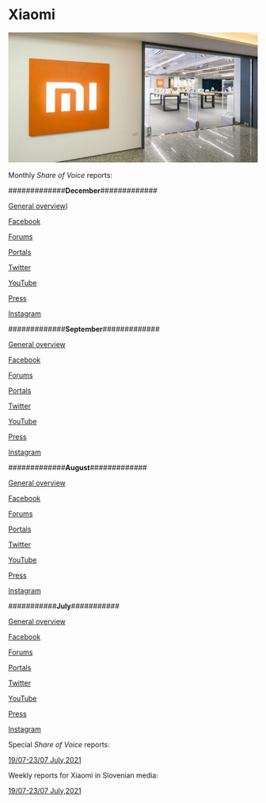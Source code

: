 # Xiaomi

<p align="center">
  <img src="Dta/foto.jpg" width="750" title="hover text">
</p>



Monthly *Share of Voice* reports:


#############**December**#############


[General overview]())

[Facebook](https://raw.githack.com/lusiki/Xiaomi/main/10Oktober/Facebook.html)

[Forums](https://raw.githack.com/lusiki/Xiaomi/main/10Oktober/Forums.html)

[Portals](https://raw.githack.com/lusiki/Xiaomi/main/10Oktober/Portals.html)

[Twitter](https://raw.githack.com/lusiki/Xiaomi/main/10Oktober/Twitter.html)

[YouTube](https://raw.githack.com/lusiki/Xiaomi/main/10Oktober/YouTube.html)

[Press](https://raw.githack.com/lusiki/Xiaomi/main/10Oktober/Press.html)

[Instagram](https://raw.githack.com/lusiki/Xiaomi/main/10Oktober/Instagram.html)


#############**September**#############


[General overview](https://raw.githack.com/lusiki/Xiaomi/main/September/General.html#1)

[Facebook](https://raw.githack.com/lusiki/Xiaomi/main/September/Facebook.html)

[Forums](https://raw.githack.com/lusiki/Xiaomi/main/September/Forums.html#1)

[Portals](https://raw.githack.com/lusiki/Xiaomi/main/September/Portals.html#1)

[Twitter](https://raw.githack.com/lusiki/Xiaomi/main/September/Twitter.html#1)

[YouTube](https://raw.githack.com/lusiki/Xiaomi/main/September/YouTube.html#1)

[Press](https://raw.githack.com/lusiki/Xiaomi/main/September/Press.html#1)

[Instagram](https://raw.githack.com/lusiki/Xiaomi/main/September/Instagram.html#1)




#############**August**#############




[General overview](https://raw.githack.com/lusiki/Xiaomi/main/August/General.html#1)

[Facebook](https://raw.githack.com/lusiki/Xiaomi/main/August/Facebook.html#1)

[Forums](https://raw.githack.com/lusiki/Xiaomi/main/August/Facebook.html#1)

[Portals](https://raw.githack.com/lusiki/Xiaomi/main/August/Portals.html)

[Twitter](https://raw.githack.com/lusiki/Xiaomi/main/August/Twitter.html)

[YouTube](https://raw.githack.com/lusiki/Xiaomi/main/August/YouTube.html)

[Press](https://raw.githack.com/lusiki/Xiaomi/main/August/Press.html)

[Instagram](https://raw.githack.com/lusiki/Xiaomi/main/August/Instagram.html)


###########**July**###########



[General overview](https://raw.githack.com/lusiki/Xiaomi/main/July/General.html)

[Facebook](https://raw.githack.com/lusiki/Xiaomi/main/July/Facebook.html)

[Forums](https://raw.githack.com/lusiki/Xiaomi/main/July/Portals.html)

[Portals](https://github.com/lusiki/Xiaomi/blob/main/July/Portals.html)

[Twitter](https://raw.githack.com/lusiki/Xiaomi/main/July/Twitter.html)

[YouTube](https://raw.githack.com/lusiki/Xiaomi/main/July/YouTube.html)

[Press](https://raw.githack.com/lusiki/Xiaomi/main/July/Press.html)

[Instagram](https://raw.githack.com/lusiki/Xiaomi/main/July/Instagram.html)





Special *Share of Voice* reports:

[19/07-23/07 July,2021](https://raw.githack.com/lusiki/Xiaomi/main/Code/weekly19-23.html)


Weekly reports for Xiaomi in Slovenian media:

[19/07-23/07 July,2021](https://raw.githack.com/lusiki/Xiaomi/main/Code/weekly19-23Slovenia.html)